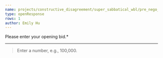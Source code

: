 ```yaml
---
name: projects/constructive_disagreement/super_sabbatical_wbl/pre_nego_opening_bid.md
type: openResponse
rows: 1
author: Emily Hu
---
```


Please enter your opening bid.\*

---

> Enter a number, e.g., 100,000.
